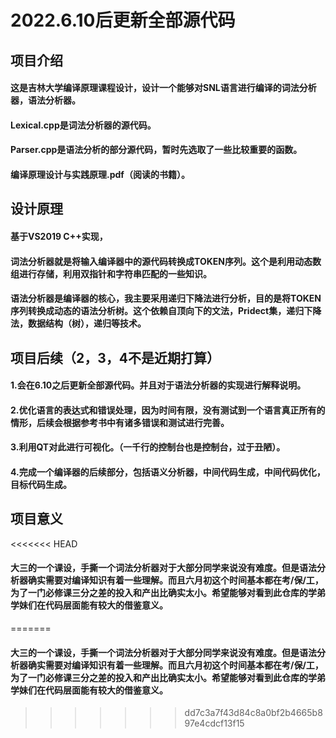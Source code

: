 # 2022.6.10后更新全部源代码
## 项目介绍
#### 这是吉林大学编译原理课程设计，设计一个能够对SNL语言进行编译的词法分析器，语法分析器。
#### Lexical.cpp是词法分析器的源代码。
#### Parser.cpp是语法分析的部分源代码，暂时先选取了一些比较重要的函数。
#### 编译原理设计与实践原理.pdf（阅读的书籍）。
## 设计原理
#### 基于VS2019 C++实现，
#### 词法分析器就是将输入编译器中的源代码转换成TOKEN序列。这个是利用动态数组进行存储，利用双指针和字符串匹配的一些知识。
#### 语法分析器是编译器的核心，我主要采用递归下降法进行分析，目的是将TOKEN序列转换成动态的语法分析树。这个依赖自顶向下的文法，Pridect集，递归下降法，数据结构（树），递归等技术。
## 项目后续（2，3，4不是近期打算）
#### 1.会在6.10之后更新全部源代码。并且对于语法分析器的实现进行解释说明。
#### 2.优化语言的表达式和错误处理，因为时间有限，没有测试到一个语言真正所有的情形，后续会根据参考书中有诸多错误和测试进行完善。
#### 3.利用QT对此进行可视化。（一千行的控制台也是控制台，过于丑陋）。
#### 4.完成一个编译器的后续部分，包括语义分析器，中间代码生成，中间代码优化，目标代码生成。
## 项目意义
<<<<<<< HEAD
#### 大三的一个课设，手撕一个词法分析器对于大部分同学来说没有难度。但是语法分析器确实需要对编译知识有着一些理解。而且六月初这个时间基本都在考/保/工，为了一门必修课三分之差的投入和产出比确实太小。希望能够对看到此仓库的学弟学妹们在代码层面能有较大的借鉴意义。
=======
#### 大三的一个课设，手撕一个词法分析器对于大部分同学来说没有难度。但是语法分析器确实需要对编译知识有着一些理解。而且六月初这个时间基本都在考/保/工，为了一门必修课三分之差的投入和产出比确实太小。希望能够对看到此仓库的学弟学妹们在代码层面能有较大的借鉴意义。
>>>>>>> dd7c3a7f43d84c8a0bf2b4665b897e4cdcf13f15

